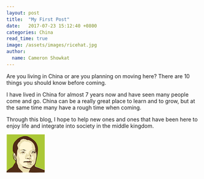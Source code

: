 ```yaml
---
layout: post
title:  "My First Post"
date:   2017-07-23 15:12:40 +0800
categories: China
read_time: true
image: /assets/images/ricehat.jpg
author:
  name: Cameron Showkat
---
```

Are you living in China or are you planning on moving here? There are 10 things you should know before coming.

I have lived in China for almost 7 years now and have seen many people come and go. China can be a really great place to learn and to grow, but at the same time many have a rough time when coming.

Through this blog, I hope to help new ones and ones that have been here to enjoy life and integrate into society in the middle kingdom.

![logo](/assets/images/foreigner.png "Look at me")
